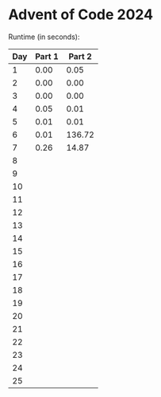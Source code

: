 # Advent of Code 2024

Runtime (in seconds):

| Day | Part 1 | Part 2 |
| --- | --- | --- |
| 1 | 0.00 | 0.05 |
| 2 | 0.00 | 0.00 |
| 3 | 0.00 | 0.00 |
| 4 | 0.05 | 0.01 |
| 5 | 0.01 | 0.01 |
| 6 | 0.01 | 136.72 |
| 7 | 0.26 | 14.87 |
| 8 |  |  |
| 9 |  |  |
| 10 |  |  |
| 11 |  |  |
| 12 |  |  |
| 13 |  |  |
| 14 |  |  |
| 15 |  |  |
| 16 |  |  |
| 17 |  |  |
| 18 |  |  |
| 19 |  |  |
| 20 |  |  |
| 21 |  |  |
| 22 |  |  |
| 23 |  |  |
| 24 |  |  |
| 25 |  |  |
